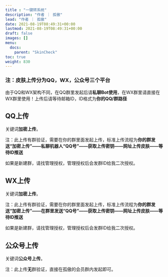 ```yaml
---
title : "一键转系统"
description: "作者 ｜ 孤傲"
lead: "作者 ｜ 孤傲"
date: 2021-08-19T08:49:31+00:00
lastmod: 2021-08-19T08:49:31+00:00
draft: false 
images: []
menu:
  docs:
    parent: "SkinCheck"
toc: true
weight: 830
---
```


### 注：皮肤上传分为QQ，WX，公众号三个平台

由于QQ和WX架构不同，在QQ群里发起后请**私聊Bot使用**，在WX群里请直接在WX群里使用！上传后请等待邮箱ID，ID格式为**你的QQ/群路径**

## QQ上传

关键词**加密上传**。

注：此上传有群验证，需要在你的群里面发起上传，标准上传流程为**你的群发送“加密上传”——私聊机器人“QQ号”——获取上传密钥——网址上传皮肤——等待ID推送**

如果是新建群，请找管理授权，管理授权后会发群ID给我二次授权。

## WX上传

关键词**加密上传**。

注：此上传有群验证，需要在你的群里面发起上传，标准上传流程为**你的群发送“加密上传”——在群里发送“QQ号”——获取上传密钥——网址上传皮肤——等待ID推送**

如果是新建群，请找管理授权，管理授权后会发群ID给我二次授权。

## 公众号上传

关键词**公众号上传**。

注：此上传**无**群验证，直接在孤傲的会员群内发起即可。
